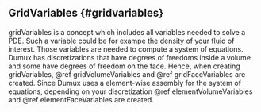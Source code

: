 ## GridVariables {#gridvariables}
<!-- @page gridVariables GridVariables -->

gridVariables is a concept which includes all variables needed to solve a PDE. Such a variable could be for exampe the density of your fluid of interest.
Those variables are needed to compute a system of equations.
Dumux has discretizations that have degrees of freedoms inside a volume and some have degrees of freedom on the face.
Hence, when creating gridVariables, @ref gridVolumeVariables and @ref gridFaceVariables are created.
Since Dumux uses a element-wise assembly for the system of equations, depending on your discretization @ref elementVolumeVariables and @ref elementFaceVariables are created.
